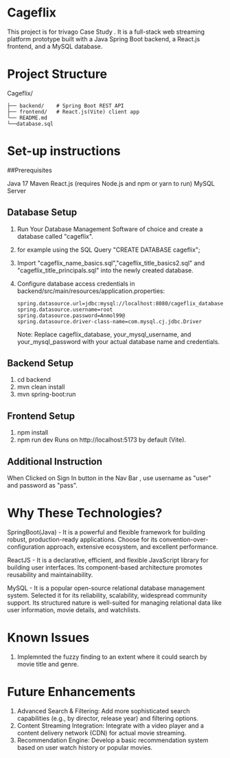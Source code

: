 # Cageflix
This project is for trivago Case Study . It is a full-stack web streaming platform prototype built with a Java Spring Boot backend, a React.js frontend, and a MySQL database.

# Project Structure
Cageflix/
```
├── backend/    # Spring Boot REST API
├── frontend/   # React.js(Vite) client app
└── README.md
└──database.sql
```

# Set-up instructions

##Prerequisites

Java 17
Maven
React.js (requires Node.js and npm or yarn to run)
MySQL Server

## Database Setup

1. Run Your Database Management Software of choice and create a database called "cageflix".

2. for example using the SQL Query "CREATE DATABASE cageflix";

3. Import "cageflix_name_basics.sql","cageflix_title_basics2.sql" and "cageflix_title_principals.sql" into the newly created database.

4. Configure database access credentials in backend/src/main/resources/application.properties:
   ```
   spring.datasource.url=jdbc:mysql://localhost:8080/cageflix_database
   spring.datasource.username=root
   spring.datasource.password=Anmol99@
   spring.datasource.driver-class-name=com.mysql.cj.jdbc.Driver
   ```
   Note: Replace cageflix_database, your_mysql_username, and your_mysql_password with your actual database name and credentials.
   
## Backend Setup

1. cd backend
2. mvn clean install
3. mvn spring-boot:run


## Frontend Setup
1. npm install
2. npm run dev
Runs on http://localhost:5173 by default (Vite).

## Additional Instruction
When Clicked on Sign In button in the Nav Bar , use username as "user" and password as "pass".



# Why These Technologies?
SpringBoot(Java) - It is a powerful and flexible framework for building robust, production-ready applications. Choose for its convention-over-configuration approach, extensive ecosystem, and excellent performance.

ReactJS - It is a declarative, efficient, and flexible JavaScript library for building user interfaces. Its component-based architecture promotes reusability and maintainability. 

MySQL - It is a popular open-source relational database management system. Selected it for its reliability, scalability, widespread community support. Its structured nature is well-suited for managing relational data like user information, movie details, and watchlists.

# Known Issues

1. Implemnted the fuzzy finding to an extent where it could search by movie title and genre.


# Future Enhancements

1. Advanced Search & Filtering: Add more sophisticated search capabilities (e.g., by director, release year) and filtering options.
2. Content Streaming Integration: Integrate with a video player and a content delivery network (CDN) for actual movie streaming.
3. Recommendation Engine: Develop a basic recommendation system based on user watch history or popular movies.   


